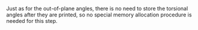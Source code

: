 Just as for the out-of-plane angles, there is no need to store the torsional angles after they are printed, so no special memory allocation procedure is needed for this step.
